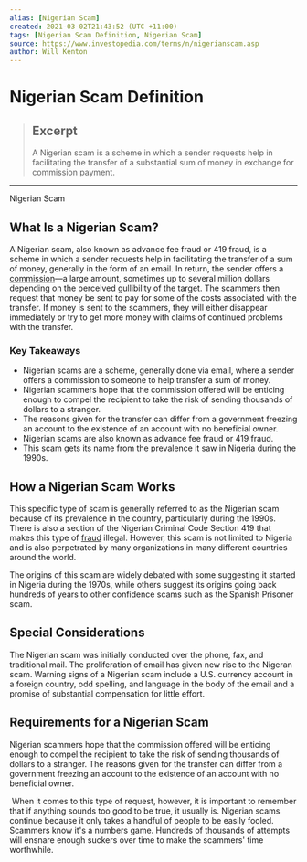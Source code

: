 ```yaml
---
alias: [Nigerian Scam]
created: 2021-03-02T21:43:52 (UTC +11:00)
tags: [Nigerian Scam Definition, Nigerian Scam]
source: https://www.investopedia.com/terms/n/nigerianscam.asp
author: Will Kenton
---
```


# Nigerian Scam Definition

> ## Excerpt
> A Nigerian scam is a scheme in which a sender requests help in facilitating the transfer of a substantial sum of money in exchange for commission payment.

---

Nigerian Scam
## What Is a Nigerian Scam?

A Nigerian scam, also known as advance fee fraud or 419 fraud, is a scheme in which a sender requests help in facilitating the transfer of a sum of money, generally in the form of an email. In return, the sender offers a [commission](https://www.investopedia.com/terms/c/commission.asp)—a large amount, sometimes up to several million dollars depending on the perceived gullibility of the target. The scammers then request that money be sent to pay for some of the costs associated with the transfer. If money is sent to the scammers, they will either disappear immediately or try to get more money with claims of continued problems with the transfer.

### Key Takeaways

-   Nigerian scams are a scheme, generally done via email, where a sender offers a commission to someone to help transfer a sum of money. 
-   Nigerian scammers hope that the commission offered will be enticing enough to compel the recipient to take the risk of sending thousands of dollars to a stranger.
-   The reasons given for the transfer can differ from a government freezing an account to the existence of an account with no beneficial owner.
-   Nigerian scams are also known as advance fee fraud or 419 fraud. 
-   This scam gets its name from the prevalence it saw in Nigeria during the 1990s. 

## How a Nigerian Scam Works

This specific type of scam is generally referred to as the Nigerian scam because of its prevalence in the country, particularly during the 1990s. There is also a section of the Nigerian Criminal Code Section 419 that makes this type of [fraud](https://www.investopedia.com/terms/f/fraud.asp) illegal. However, this scam is not limited to Nigeria and is also perpetrated by many organizations in many different countries around the world. 

The origins of this scam are widely debated with some suggesting it started in Nigeria during the 1970s, while others suggest its origins going back hundreds of years to other confidence scams such as the Spanish Prisoner scam.

## Special Considerations

The Nigerian scam was initially conducted over the phone, fax, and traditional mail. The proliferation of email has given new rise to the Nigeran scam. Warning signs of a Nigerian scam include a U.S. currency account in a foreign country, odd spelling, and language in the body of the email and a promise of substantial compensation for little effort.

## Requirements for a Nigerian Scam

Nigerian scammers hope that the commission offered will be enticing enough to compel the recipient to take the risk of sending thousands of dollars to a stranger. The reasons given for the transfer can differ from a government freezing an account to the existence of an account with no beneficial owner.

 When it comes to this type of request, however, it is important to remember that if anything sounds too good to be true, it usually is. Nigerian scams continue because it only takes a handful of people to be easily fooled. Scammers know it's a numbers game. Hundreds of thousands of attempts will ensnare enough suckers over time to make the scammers' time worthwhile.
